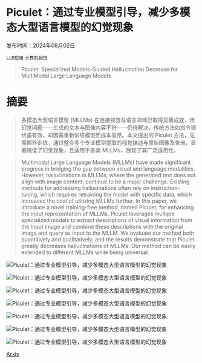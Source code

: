 # Piculet：通过专业模型引导，减少多模态大型语言模型的幻觉现象

发布时间：2024年08月02日

`LLM应用` `计算机视觉`

> Piculet: Specialized Models-Guided Hallucination Decrease for MultiModal Large Language Models

# 摘要

> 多模态大型语言模型 (MLLMs) 在连接视觉与语言领域已取得显著成就，但幻觉问题——生成的文本与图像内容不符——仍待解决。传统方法如指令调优虽有效，却因需重新训练模型而成本高昂。本文提出的 Piculet 方法，无需额外训练，通过整合多个专业模型提取的视觉描述与原始图像及查询，显著降低了幻觉现象，且适用于各类 MLLMs，展现了其广泛适用性。

> Multimodal Large Language Models (MLLMs) have made significant progress in bridging the gap between visual and language modalities. However, hallucinations in MLLMs, where the generated text does not align with image content, continue to be a major challenge. Existing methods for addressing hallucinations often rely on instruction-tuning, which requires retraining the model with specific data, which increases the cost of utilizing MLLMs further. In this paper, we introduce a novel training-free method, named Piculet, for enhancing the input representation of MLLMs. Piculet leverages multiple specialized models to extract descriptions of visual information from the input image and combine these descriptions with the original image and query as input to the MLLM. We evaluate our method both quantitively and qualitatively, and the results demonstrate that Piculet greatly decreases hallucinations of MLLMs. Our method can be easily extended to different MLLMs while being universal.

![Piculet：通过专业模型引导，减少多模态大型语言模型的幻觉现象](../../../paper_images/2408.01003/hallucination3.png)

![Piculet：通过专业模型引导，减少多模态大型语言模型的幻觉现象](../../../paper_images/2408.01003/deeplearning-model.png)

![Piculet：通过专业模型引导，减少多模态大型语言模型的幻觉现象](../../../paper_images/2408.01003/ocr-model.png)

![Piculet：通过专业模型引导，减少多模态大型语言模型的幻觉现象](../../../paper_images/2408.01003/face-model.png)

![Piculet：通过专业模型引导，减少多模态大型语言模型的幻觉现象](../../../paper_images/2408.01003/warbler-jialing-example-v4.png)

![Piculet：通过专业模型引导，减少多模态大型语言模型的幻觉现象](../../../paper_images/2408.01003/flow-chart-v4.png)

![Piculet：通过专业模型引导，减少多模态大型语言模型的幻觉现象](../../../paper_images/2408.01003/prompt-gpt4v.png)

[Arxiv](https://arxiv.org/abs/2408.01003)